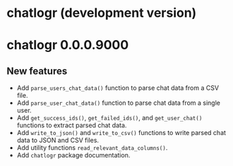 # chatlogr (development version)

# chatlogr 0.0.0.9000

## New features

- Add `parse_users_chat_data()` function to parse chat data from a CSV file.
- Add `parse_user_chat_data()` function to parse chat data from a single user.
- Add `get_success_ids()`, `get_failed_ids()`, and `get_user_chat()` functions to extract parsed chat data.
- Add `write_to_json()` and `write_to_csv()` functions to write parsed chat data to JSON and CSV files.
- Add utility functions `read_relevant_data_columns()`. 
- Add `chatlogr` package documentation.

